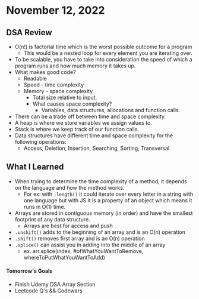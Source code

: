 # November 12, 2022 

## DSA Review
- O(n!) is factorial time which is the worst possible outcome for a program
    - This would be a nested loop for every element you are iterating over.
- To be scalable, you have to take into consideration the speed of which a program runs and how much memory it takes up.
- What makes good code?
    - Readable
    - Speed - time complexity
    - Memory - space complexity
        - Total size relative to input.
        - What causes space complexity?
            - Variables, data structures, allocations and function calls.
- There can be a trade off between time and space complexity.
- A heap is where we store variables we assign values to.
- Stack is where we keep track of our function calls.
- Data structures have different time and space complexity for the following operations:
    - Access, Deletion, Insertion, Searching, Sorting, Transversal

## What I Learned
- When trying to determine the time complexity of a method, it depends on the language and how the method works.
    - For ex: with `.length()` it could iterate over every letter in a string with one language but with JS it is a property of an object which means it runs in O(1) time.
- Arrays are stored in contiguous memory (in order) and have the smallest footprint of any data structure.
    - Arrays are best for access and push
- `.unshift()` adds to the beginning of an array and is an O(n) operation
- `.shift()` removes first array and is an O(n) operation
- `.splice()` can assist you in adding into the middle of an array
    - ex. arr.splice(index, #ofWhatYouWantToRemove, whereToPutWhatYouWantToAdd)

#### Tomorrow's Goals
- Finish Udemy DSA Array Section
- Leetcode Q's && Codewars